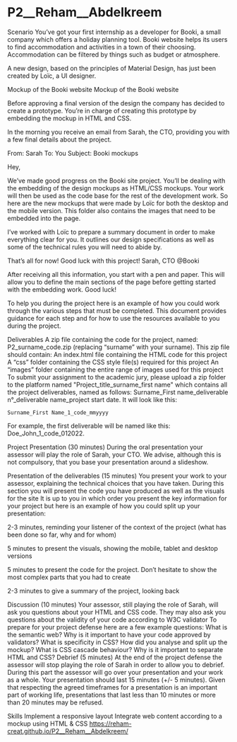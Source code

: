 # P2__Reham__Abdelkreem

Scenario
You’ve got your first internship as a developer for Booki, a small company which offers a holiday planning tool. Booki website helps its users to find accommodation and activities in a town of their choosing. Accommodation can be filtered by things such as budget or atmosphere.

A new design, based on the principles of Material Design, has just been created by Loïc, a UI designer.

 

Mockup of the Booki website
Mockup of the Booki website
 

Before approving a final version of the design the company has decided to create a prototype. You’re in charge of creating this prototype by embedding the mockup in HTML and CSS.

In the morning you receive an email from Sarah, the CTO, providing you with a few final details about the project.

From: Sarah
To: You
Subject: Booki mockups

Hey,

We’ve made good progress on the Booki site project. You’ll be dealing with the embedding of the design mockups as HTML/CSS mockups. Your work will then be used as the code base for the rest of the development work. So here are the new mockups that were made by Loïc for both the desktop and the mobile version. This folder also contains the images that need to be embedded into the page.

I’ve worked with Loïc to prepare a summary document in order to make everything clear for you. It outlines our design specifications as well as some of the technical rules you will need to abide by.

That’s all for now!
Good luck with this project!
Sarah, CTO @Booki

After receiving all this information, you start with a pen and paper. This will allow you to define the main sections of the page before getting started with the embedding work.
Good luck! 

To help you during the project here is an example of how you could work through the various steps that must be completed. This document provides guidance for each step and for how to use the resources available to you during the project.

Deliverables
A zip file containing the code for the project, named: P2_surname_code.zip (replacing “surname” with your surname). This zip file should contain:
An index.html file containing the HTML code for this project
A “css” folder containing the CSS style file(s) required for this project
An “images” folder containing the entire range of images used for this project
To submit your assignment to the academic jury, please upload a zip folder to the platform named "Project_title_surname_first name" which contains all the project deliverables, named as follows: Surname_First name_deliverable n°_deliverable name_project start date. It will look like this: 

    Surname_First Name_1_code_mmyyyy
For example, the first deliverable will be named like this: Doe_John_1_code_012022.

Project Presentation (30 minutes)
During the oral presentation your assessor will play the role of Sarah, your CTO. We advise, although this is not compulsory, that you base your presentation around a slideshow.

Presentation of the deliverables (15 minutes)
You present your work to your assessor, explaining the technical choices that you have taken. During this section you will present the code you have produced as well as the visuals for the site
It is up to you in which order you present the key information for your project but here is an example of how you could split up your presentation: 

2-3 minutes, reminding your listener of the context of the project (what has been done so far, why and for whom) 

5 minutes to present the visuals, showing the mobile, tablet and desktop versions

5 minutes to present the code for the project. Don’t hesitate to show the most complex parts that you had to create

2-3 minutes to give a summary of the project, looking back 

Discussion (10 minutes) 
Your assessor, still playing the role of Sarah, will ask you questions about your HTML and CSS code. They may also ask you questions about the validity of your code according to W3C validator
To prepare for your project defense here are a few example questions:
What is the semantic web?
Why is it important to have your code approved by validators?
What is specificity in CSS?
How did you analyse and split up the mockup?
What is CSS cascade behaviour?
Why is it important to separate HTML and CSS?
Debrief (5 minutes)
At the end of the project defense the assessor will stop playing the role of Sarah in order to allow you to debrief. During this part the assessor will go over your presentation and your work as a whole.
Your presentation should last 15 minutes (+/- 5 minutes). Given that respecting the agreed timeframes for a presentation is an important part of working life, presentations that last less than 10 minutes or more than 20 minutes may be refused.

 

Skills
Implement a responsive layout
Integrate web content according to a mockup using HTML & CSS
https://reham-creat.github.io/P2__Reham__Abdelkreem/

